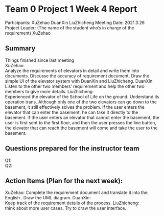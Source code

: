 # Team 0 Project 1 Week 4 Report
Participants:  XuZehao DuanXin LiuZhicheng
Meeting Date:  2021.3.26
Project Leader: (The name of the student who’s in charge of the requirement) XuZehao
## Summary
Things finished since last meeting  
XuZehao:  
Analyze the requirements of elevators in detail and write them into documents. Discusse the accuracy of  requirement document. Draw the simple UI of the elevator system with DuanXin and LiuZhicheng.
DuanXin:  
Listen to the other two members' requirement and help the other two members to give more details.
LiuZhicheng:  
Experienced the elevator of the School of Life on the ground. Understand its operation trans. Although only one of the two elevators can go down to the basement, it still effectively solves the problem. If the user enters the elevator that can enter the basement, he can take it directly to the basement. If the user enters an elevator that cannot enter the basement, the user is first sent to the first floor, and then the user presses the line button, the elevator that can reach the basement will come and take the user to the basement.
## Questions prepared for the instructor team
Q1:  
Q2:  
## Action Items (Plan for the next week):
XuZehao: 
Complete the requirement document and translate it into the English . Draw the UML diagram.
DuanXin:  
Keep track of the requirement details of the process.
LiuZhicheng:  
think about more user cases. Try to draw the user interface.


